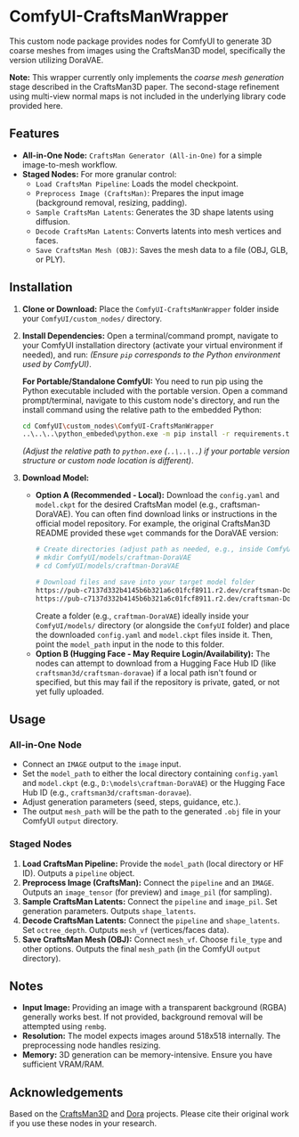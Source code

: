 # ComfyUI-CraftsManWrapper

This custom node package provides nodes for ComfyUI to generate 3D coarse meshes from images using the CraftsMan3D model, specifically the version utilizing DoraVAE.

**Note:** This wrapper currently only implements the *coarse mesh generation* stage described in the CraftsMan3D paper. The second-stage refinement using multi-view normal maps is not included in the underlying library code provided here.

## Features

*   **All-in-One Node:** `CraftsMan Generator (All-in-One)` for a simple image-to-mesh workflow.
*   **Staged Nodes:** For more granular control:
    *   `Load CraftsMan Pipeline`: Loads the model checkpoint.
    *   `Preprocess Image (CraftsMan)`: Prepares the input image (background removal, resizing, padding).
    *   `Sample CraftsMan Latents`: Generates the 3D shape latents using diffusion.
    *   `Decode CraftsMan Latents`: Converts latents into mesh vertices and faces.
    *   `Save CraftsMan Mesh (OBJ)`: Saves the mesh data to a file (OBJ, GLB, or PLY).

## Installation

1.  **Clone or Download:** Place the `ComfyUI-CraftsManWrapper` folder inside your `ComfyUI/custom_nodes/` directory.
2.  **Install Dependencies:** Open a terminal/command prompt, navigate to your ComfyUI installation directory (activate your virtual environment if needed), and run:
    *(Ensure `pip` corresponds to the Python environment used by ComfyUI)*.

    **For Portable/Standalone ComfyUI:** You need to run pip using the Python executable included with the portable version. Open a command prompt/terminal, navigate to this custom node's directory, and run the install command using the relative path to the embedded Python:
    ```bash
    cd ComfyUI\custom_nodes\ComfyUI-CraftsManWrapper
    ..\..\..\python_embeded\python.exe -m pip install -r requirements.txt
    ```
    *(Adjust the relative path to `python.exe` (`..\..\..`) if your portable version structure or custom node location is different)*.
3.  **Download Model:**
    *   **Option A (Recommended - Local):** Download the `config.yaml` and `model.ckpt` for the desired CraftsMan model (e.g., craftsman-DoraVAE). You can often find download links or instructions in the official model repository. For example, the original CraftsMan3D README provided these `wget` commands for the DoraVAE version:
        ```bash
        # Create directories (adjust path as needed, e.g., inside ComfyUI/models/)
        # mkdir ComfyUI/models/craftman-DoraVAE
        # cd ComfyUI/models/craftman-DoraVAE

        # Download files and save into your target model folder
        https://pub-c7137d332b4145b6b321a6c01fcf8911.r2.dev/craftsman-DoraVAE/config.yaml
        https://pub-c7137d332b4145b6b321a6c01fcf8911.r2.dev/craftsman-DoraVAE/model.ckpt
        ```
        Create a folder (e.g., `craftman-DoraVAE`) ideally inside your `ComfyUI/models/` directory (or alongside the `ComfyUI` folder) and place the downloaded `config.yaml` and `model.ckpt` files inside it. Then, point the `model_path` input in the node to this folder.
    *   **Option B (Hugging Face - May Require Login/Availability):** The nodes can attempt to download from a Hugging Face Hub ID (like `craftsman3d/craftsman-doravae`) if a local path isn't found or specified, but this may fail if the repository is private, gated, or not yet fully uploaded.

## Usage

### All-in-One Node

*   Connect an `IMAGE` output to the `image` input.
*   Set the `model_path` to either the local directory containing `config.yaml` and `model.ckpt` (e.g., `D:\models\craftman-DoraVAE`) or the Hugging Face Hub ID (e.g., `craftsman3d/craftsman-doravae`).
*   Adjust generation parameters (seed, steps, guidance, etc.).
*   The output `mesh_path` will be the path to the generated `.obj` file in your ComfyUI `output` directory.

### Staged Nodes

1.  **Load CraftsMan Pipeline:** Provide the `model_path` (local directory or HF ID). Outputs a `pipeline` object.
2.  **Preprocess Image (CraftsMan):** Connect the `pipeline` and an `IMAGE`. Outputs an `image_tensor` (for preview) and `image_pil` (for sampling).
3.  **Sample CraftsMan Latents:** Connect the `pipeline` and `image_pil`. Set generation parameters. Outputs `shape_latents`.
4.  **Decode CraftsMan Latents:** Connect the `pipeline` and `shape_latents`. Set `octree_depth`. Outputs `mesh_vf` (vertices/faces data).
5.  **Save CraftsMan Mesh (OBJ):** Connect `mesh_vf`. Choose `file_type` and other options. Outputs the final `mesh_path` (in the ComfyUI `output` directory).

## Notes

*   **Input Image:** Providing an image with a transparent background (RGBA) generally works best. If not provided, background removal will be attempted using `rembg`.
*   **Resolution:** The model expects images around 518x518 internally. The preprocessing node handles resizing.
*   **Memory:** 3D generation can be memory-intensive. Ensure you have sufficient VRAM/RAM.

## Acknowledgements

Based on the [CraftsMan3D](https://github.com/wyysf-98/CraftsMan) and [Dora](https://github.com/Seed3D/Dora) projects. Please cite their original work if you use these nodes in your research.
